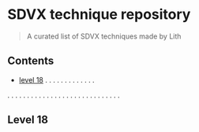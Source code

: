 # SDVX technique repository 

> A curated list of SDVX techniques made by Lith

## Contents
- [level 18](#level-18)
.
.
.
.
.
.
.
.
.
.
.
.
.

.
.
.
.
.
.
.
.
.
.
.
.
.
.
.
.
.
.
.
.
.
.
.
.
.
.
.
.
.

## Level 18
